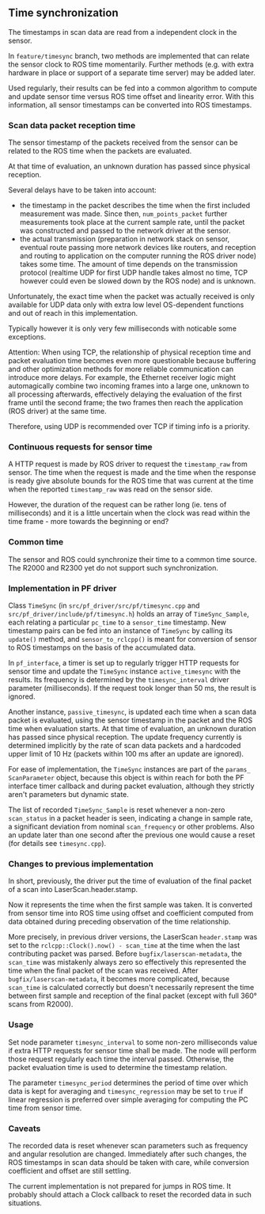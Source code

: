 ## Time synchronization

The timestamps in scan data are read from a independent clock in the sensor.

In `feature/timesync` branch, two methods are implemented that can relate the
sensor clock to ROS time momentarily. Further methods (e.g. with extra hardware
in place or support of a separate time server) may be added later.

Used regularly, their results can be fed into a common algorithm to compute and
update sensor time versus ROS time offset and linearity error.  With this
information, all sensor timestamps can be converted into ROS timestamps.

### Scan data packet reception time

The sensor timestamp of the packets received from the sensor can be related to the
ROS time when the packets are evaluated.

At that time of evaluation, an unknown duration has passed since physical reception.

Several delays have to be taken into account:

 - the timestamp in the packet describes the time when the first included measurement
    was made. Since then, `num_points_packet` further measurements took place at the
    current sample rate, until the packet was constructed and passed to the
    network driver at the sensor.
 - the actual transmission (preparation in network stack on sensor, eventual route
    passing more network devices like routers, and reception and routing to application
    on the computer running the ROS driver node) takes some time. The amount of time
    depends on the transmission protocol (realtime UDP for first UDP handle takes almost
    no time, TCP however could even be slowed down by the ROS node) and is unknown.

Unfortunately, the exact time when the packet was actually received is only
available for UDP data only with extra low level OS-dependent functions and out
of reach in this implementation.

Typically however it is only very few milliseconds with noticable some exceptions.

Attention: When using TCP, the relationship of physical reception time and
packet evaluation time becomes even more questionable because buffering and
other optimization methods for more reliable communication can introduce more
delays. For example, the Ethernet receiver logic might automagically combine
two incoming frames into a large one, unknown to all processing afterwards,
effectively delaying the evaluation of the first frame until the second frame;
the two frames then reach the application (ROS driver) at the same time.

Therefore, using UDP is recommended over TCP if timing info is a priority.


### Continuous requests for sensor time

A HTTP request is made by ROS driver to request the `timestamp_raw` from sensor. The time when
the request is made and the time when the response is ready give absolute bounds for the ROS time
that was current at the time when the reported `timestamp_raw` was read on the sensor side.

However, the duration of the request can be rather long (ie. tens of milliseconds) and it is a
little uncertain when the clock was read within the time frame - more towards the beginning or end?

### Common time

The sensor and ROS could synchronize their time to a common time source. The R2000 and R2300 yet
do not support such synchronization.

### Implementation in PF driver

Class `TimeSync` (in `src/pf_driver/src/pf/timesync.cpp` and `src/pf_driver/include/pf/timesync.h`)
holds an array of `TimeSync_Sample`, each relating a particular `pc_time` to a `sensor_time` timestamp.
New timestamp pairs can be fed into an instance of `TimeSync` by calling its `update()` method, and
`sensor_to_rclcpp()` is meant for conversion of sensor to ROS timestamps on the basis of the accumulated
data.

In `pf_interface`, a timer is set up to regularly trigger HTTP requests for sensor time and update the
`TimeSync` instance `active_timesync` with the results. Its frequency is determined by the
`timesync_interval` driver parameter (milliseconds). If the request took longer than 50 ms, the
result is ignored.

Another instance, `passive_timesync`, is updated each time when a scan data packet is evaluated, using
the sensor timestamp in the packet and the ROS time when evaluation starts.  At
that time of evaluation, an unknown duration has passed since physical reception. The update frequency
currently is determined implicitly by the rate of scan data packets and a hardcoded
upper limit of 10 Hz (packets within 100 ms after an update are ignored).

For ease of implementation, the `TimeSync` instances are part of the `params_` `ScanParameter` object,
because this object is within reach for both the PF interface timer callback and during packet evaluation,
although they strictly aren't parameters but dynamic state.

The list of recorded `TimeSync_Sample` is reset whenever a non-zero
`scan_status` in a packet header is seen, indicating a change in sample rate, a
significant deviation from nominal `scan_frequency` or other problems. Also an
update later than one second after the previous one would cause a reset (for
details see `timesync.cpp`).

### Changes to previous implementation

In short, previously, the driver put the time of evaluation of the final
packet of a scan into LaserScan.header.stamp.

Now it represents the time when the first sample was taken. It is converted
from sensor time into ROS time using offset and coefficient computed from
data obtained during preceding observation of the time relationship.

More precisely, in previous driver versions, the LaserScan `header.stamp` was
set to the `rclcpp::Clock().now() - scan_time` at the time when the last
contributing packet was parsed. Before `bugfix/laserscan-metadata`, the
`scan_time` was mistakenly always zero so effectively this represented the time
when the final packet of the scan was received. After
`bugfix/laserscan-metadata`, it becomes more complicated, because `scan_time`
is calculated correctly but doesn't necessarily represent the time between
first sample and reception of the final packet (except with full 360° scans
from R2000).

### Usage

Set node parameter `timesync_interval` to some non-zero milliseconds value if
extra HTTP requests for sensor time shall be made. The node will perform those
request regularly each time the interval passed. Otherwise, the packet
evaluation time is used to determine the timestamp relation.

The parameter `timesync_period` determines the period of time over which data
is kept for averaging and `timesync_regression` may be set to `true` if 
linear regression is preferred over simple averaging for computing the PC
time from sensor time.

### Caveats

The recorded data is reset whenever scan parameters such as frequency and
angular resolution are changed. Immediately after such changes, the ROS
timestamps in scan data should be taken with care, while conversion coefficient
and offset are still settling.

The current implementation is not prepared for jumps in ROS time. It probably
should attach a Clock callback to reset the recorded data in such situations.
